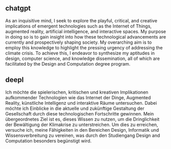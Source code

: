 ## chatgpt
As an inquisitive mind, I seek to explore the playful, critical, and creative implications of emergent technologies such as the Internet of Things, augmented reality, artificial intelligence, and interactive spaces. My purpose in doing so is to gain insight into how these technological advancements are currently and prospectively shaping society. My overarching aim is to employ this knowledge to highlight the pressing urgency of addressing the climate crisis. To achieve this, I endeavor to synthesize my aptitudes in design, computer science, and knowledge dissemination, all of which are facilitated by the Design and Computation degree program.
## deepl
Ich möchte die spielerischen, kritischen und kreativen Implikationen aufkommender Technologien wie das Internet der Dinge, Augmented Reality, künstliche Intelligenz und interaktive Räume untersuchen. Dabei möchte ich Einblicke in die aktuelle und zukünftige Gestaltung der Gesellschaft durch diese technologischen Fortschritte gewinnen. Mein übergeordnetes Ziel ist es, dieses Wissen zu nutzen, um die Dringlichkeit der Bewältigung der Klimakrise zu unterstreichen. Um dies zu erreichen, versuche ich, meine Fähigkeiten in den Bereichen Design, Informatik und Wissensverbreitung zu vereinen, was durch den Studiengang Design and Computation besonders begünstigt wird.